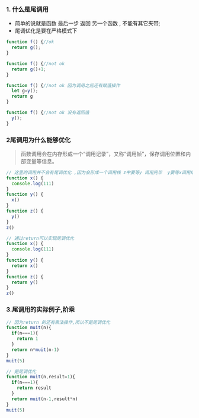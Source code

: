 ### 1. 什么是尾调用
- 简单的说就是函数 最后一步 返回 另一个函数 , 不能有其它夹带;
- 尾调优化是要在严格模式下
```js
function f() {//ok
  return g();
}
```
```js
function f() {//not ok
  return g()+1;
}
```
```js
function f() {//not ok 因为调用之后还有赋值操作
  let g=y();
  return g
}
```
```js
function f() {//not ok 没有返回值
  y();
}
```
### 2尾调用为什么能够优化
> 函数调用会在内存形成一个“调用记录”，又称“调用帧”，保存调用位置和内部变量等信息。
```js
// 这里的调用并不会有尾调优化 ,因为会形成一个调用栈 z中要等y 调用完毕  y要等x调用结束;
function x() {
  console.log(111)
}
function y() {
  x()
}
function z() {
  y()
}
z()
```
```js
// 通过return可以实现尾调优化
function x() {
  console.log(111)
}
function y() {
  return x()
}
function z() {
  return y()
}
z()
```
### 3.尾调用的实际例子,阶乘
```js
// 因为return 的还有乘法操作,所以不是尾调优化
function muit(n){
  if(n===1){
    return 1
  }
  return n*muit(n-1)
}
muit(5)
```
```js
// 是尾调优化
function muit(n,result=1){
  if(n===1){
    return result
  }
  return muit(n-1,result*n)
}
muit(5)
```





